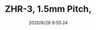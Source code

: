 ﻿---
layout: post 
title: ZHR-3, 1.5mm Pitch, 
tags: ZH
categories: wire-harness
overview: The dimple at the center of the contact ensures positive contact and low contact resistance at all times
series: ZH
part_number: ZHR-3
thumb_img: static/202006/384-thumb-20200628165606.jpg
image: static/202006/384-20200628165606.jpg
date: 2020/6/28 8:55:24
---



